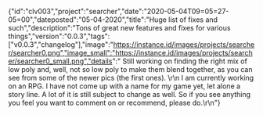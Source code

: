 {"id":"clv003","project":"searcher","date":"2020-05-04T09=05=27-05=00","dateposted":"05-04-2020","title":"Huge list of fixes and such","description":"Tons of great new features and fixes for various things","version":"0.0.3","tags":["v0.0.3","changelog"],"image":"https://instance.id/images/projects/searcher/searcher0.png","image_small":"https://instance.id/images/projects/searcher/searcher0_small.png","details":"  Still working on finding the right mix of low poly and, well, not so low poly to make them blend together, as you can see from some of the newer pics (the first ones).  \\r\\n  I am currently working on an RPG. I have not come up with a name for my game yet, let alone a story line. A lot of it is still subject to change as well. So if you see anything you feel you want to comment on or recommend, please do.\\r\\n"}